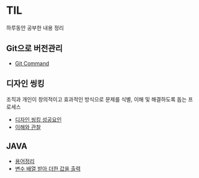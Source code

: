 # TIL
  하루동안 공부한 내용 정리
## Git으로 버전관리 
* [Git Command](./12.31/12.31.txt)

## 디자인 씽킹
  조직과 개인이 창의적이고 효과적인 방식으로 문제를 식별, 이해 및 해결하도록 돕는 프로세스
* [디자인 씽킹 성공요인](./01.02.md)
* [이해와 관찰](./이해와관찰_자료.xlsx)
  
## JAVA
* [용어정리](./정의.md)
* [변수 배열 받아 더한 값을 출력](./01.03코드.md)
  
